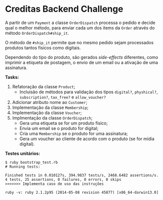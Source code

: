 # Creditas Backend Challenge

A partir de um `Payment` a classe `OrderDispatch` processa o pedido e decide qual o melhor método,
para enviar cada um dos items da `Order` através do método `OrderDispatch#ship_it`.

O método de `#ship_it` permite que no mesmo pedido sejam processados produtos tantos físicos como digitais.

Dependendo do tipo do produto, são gerados *side-effects* diferentes, como imprimir a etiqueta de postagem, o envio de um email ou a ativação de uma assinatura.

**Tasks:**

1. Refatoração da classe `Product`;
    - Incluisão de métodos para validação dos tipos `digital?`, `physhical?`, `subscription?`, `tax_free?` e `allow_voucher?`
2. Adicionar atributo nome ao `Customer`;
3. Implementação da classe `Membership`;
4. Implementação da classe `Voucher`;
5. Implmentação da classe `OrderDispatch`;
    - Gera uma etiqueta se for um produto físico;
    - Envia um email se o produto for digital;
    - Cria uma `Membership` se o produto for uma assinatura;
    - Gera um voucher ao cliente de acordo com o produto (se for mídia digital).

**Testes unitários:**

```shell
$ ruby bootstrap_test.rb
# Running tests:

Finished tests in 0.010127s, 394.9837 tests/s, 2468.6482 assertions/s.
4 tests, 25 assertions, 0 failures, 0 errors, 0 skips
>>>>>>> Implementa caso de uso das instruções

ruby -v: ruby 2.1.2p95 (2014-05-08 revision 45877) [x86_64-darwin13.0]
```
